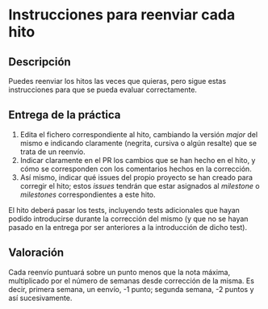 Instrucciones para reenviar cada hito
=====================================

Descripción
-----------------

Puedes reenviar los hitos las veces que quieras, pero sigue estas instrucciones para que se pueda evaluar correctamente.


Entrega de la práctica
--------------------------------

1. Edita el fichero correspondiente al hito, cambiando la versión *major* del mismo e indicando claramente (negrita, cursiva o algún resalte) que se trata de un reenvío.
2. Indicar claramente en el PR los cambios que se han hecho en el hito, y cómo se corresponden con los comentarios hechos en la corrección.
3. Así mismo, indicar qué issues del propio proyecto se han creado para corregir el hito; estos *issues* tendrán que estar asignados al *milestone* o *milestones* correspondientes a este hito.

El hito deberá pasar los tests, incluyendo tests adicionales que hayan podido introducirse durante la corrección del mismo (y que no se hayan pasado en la entrega por ser anteriores a la introducción de dicho test).

Valoración
--------------

Cada reenvío puntuará sobre un punto menos que la nota máxima, multiplicado por el número de semanas desde corrección de la misma. Es decir, primera semana, un eenvío, -1 punto; segunda semana, -2 puntos y así sucesivamente.

